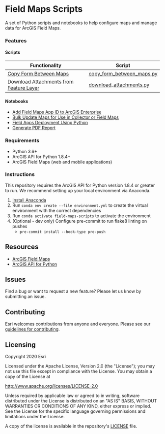 # Field Maps Scripts
A set of Python scripts and notebooks to help configure maps and manage data for ArcGIS Field Maps.

### Features

#### Scripts
| Functionality                                                        | Script                                                                            
|----------------------------------------------------------------------|----------------------------------------------------------------------------------------|
| [Copy Form Between Maps ](readmes/copy_form_between_maps.md)               | [copy_form_between_maps.py](scripts/copy_form_between_maps.py)              |
| [Download Attachments from Feature Layer](readmes/download_attachments.md) | [download_attachments.py](scripts/download_attachments.py)

#### Notebooks
- [Add Field Maps App ID to ArcGIS Enterprise](notebooks/Add%20Field%20Maps%20App%20ID%20to%20ArcGIS%20Enterprise.ipynb)
- [Bulk Update Maps for Use in Collector or Field Maps](notebooks/Bulk%20Update%20Maps%20for%20Use%20in%20Collector%20or%20Field%20Maps.ipynb)
- [Field Apps Deployment Using Python](notebooks/Field%20Apps%20Deployment%20Using%20Python.ipynb)
- [Generate PDF Report](notebooks/Generate%20PDF%20Report/Generate%20PDF%20Report.ipynb)

### Requirements
- Python 3.6+
- ArcGIS API for Python 1.8.4+
- ArcGIS Field Maps (web and mobile applications)

### Instructions
This repository requires the ArcGIS API for Python version 1.8.4 or greater to run. We recommend setting up your
local environment via Anaconda.

1. [Install Anaconda](https://developers.arcgis.com/python/guide/install-and-set-up/)
2. Run `conda env create --file environment.yml` to create the virtual environment with the correct dependencies
3. Run `conda activate field-maps-scripts` to activate the environment
4. (Optional - dev only) Configure pre-commit to run flake8 linting on pushes
   * `pre-commit install --hook-type pre-push`

## Resources

 * [ArcGIS Field Maps](https://www.esri.com/arcgis-blog/products/apps/field-mobility/introducing-arcgis-field-maps/)
 * [ArcGIS API for Python](https://developers.arcgis.com/python)


## Issues

Find a bug or want to request a new feature?  Please let us know by submitting an issue.

## Contributing

Esri welcomes contributions from anyone and everyone.
Please see our [guidelines for contributing](https://github.com/esri/contributing).

## Licensing

Copyright 2020 Esri

Licensed under the Apache License, Version 2.0 (the "License");
you may not use this file except in compliance with the License.
You may obtain a copy of the License at

http://www.apache.org/licenses/LICENSE-2.0

Unless required by applicable law or agreed to in writing, software
distributed under the License is distributed on an "AS IS" BASIS,
WITHOUT WARRANTIES OR CONDITIONS OF ANY KIND, either express or implied.
See the License for the specific language governing permissions and
limitations under the License.

A copy of the license is available in the repository's
[LICENSE](LICENSE) file.
